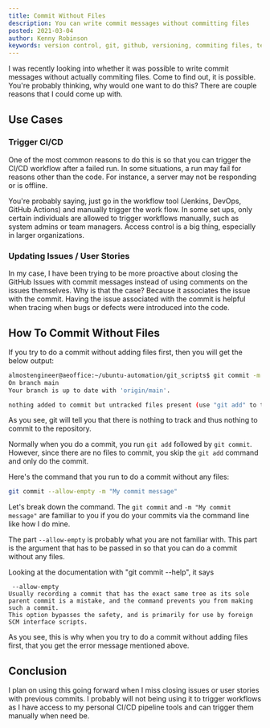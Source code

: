 ```yaml
---
title: Commit Without Files
description: You can write commit messages without committing files
posted: 2021-03-04
author: Kenny Robinson
keywords: version control, git, github, versioning, commiting files, tech tips
---
```


I was recently looking into whether it was possible to write commit messages without actually commiting files.
Come to find out, it is possible. You're probably thinking, why would one want to do this? There are couple
reasons that I could come up with.

## Use Cases

### Trigger CI/CD

One of the most common reasons to do this is so that you can trigger the CI/CD workflow after a failed run. In 
some situations, a run may fail for reasons other than the code. For instance, a server may not be responding
or is offline.

You're probably saying, just go in the workflow tool (Jenkins, DevOps, GitHub Actions) and manually trigger the 
work flow. In some set ups, only certain individuals are allowed to trigger workflows manually, such as 
system admins or team managers. Access control is a big thing, especially in larger organizations.

### Updating Issues / User Stories

In my case, I have been trying to be more proactive about closing the GitHub Issues with commit messages 
instead of using comments on the issues themselves.  Why is that the case? Because it associates the issue
with the commit. Having the issue associated with the commit is helpful when tracing when bugs or 
defects were introduced into the code.

## How To Commit Without Files

If you try to do a commit without adding files first, then you will get the below output: 

```sh
almostengineer@aeoffice:~/ubuntu-automation/git_scripts$ git commit -m "my commit message"
On branch main
Your branch is up to date with 'origin/main'.

nothing added to commit but untracked files present (use "git add" to track)
```

As you see, git will tell you that there is nothing to track and thus nothing to commit to the repository.

Normally when you do a commit, you run ```git add``` followed by ```git commit```. However, since there are no 
files to commit, you skip the ```git add``` command and only do the commit. 

Here's the command that you run to do a commit without any files: 

```sh
git commit --allow-empty -m "My commit message"
```

Let's break down the command. The ```git commit``` and ```-m "My commit message"``` are 
familiar to you if you do your commits via the command line 
like how I do mine. 

The part ```--allow-empty``` is probably what you are not familiar with. This part is the argument that has to 
be passed in so that you can do a commit without any files. 

Looking at the documentation with "git commit --help", it says 

```text
 --allow-empty
Usually recording a commit that has the exact same tree as its sole parent commit is a mistake, and the command prevents you from making such a commit.
This option bypasses the safety, and is primarily for use by foreign SCM interface scripts.
```

As you see, this is why when you try to do a commit without adding files first, that you get the error message mentioned 
above. 

## Conclusion 

I plan on using this going forward when I miss closing issues or user stories with previous commits. I probably will not 
being using it to trigger workflows as I have access to my personal CI/CD pipeline tools and can trigger them 
manually when need be.
